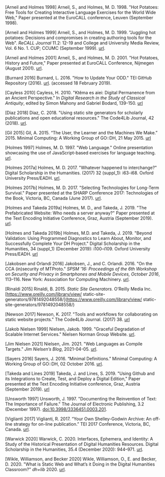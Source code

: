 [Arneil and Holmes 1998] Arneil, S., and Holmes, M. D. 1998. "Hot Potatoes: Free Tools for Creating Interactive Language Exercises for the World Wide Web," Paper presented at the EuroCALL conference, Leuven (September 1998).

[Arneil and Holmes 1999] Arneil, S., and Holmes, M. D. 1999. "Juggling hot potatoes: Decisions and compromises in creating authoring tools for the Web". _ReCALL Journal_ 11.2: 12-19 and College and University Media Review, Vol. 6 No. 1. CUP; CCUMC (September 1999). [url](https://web.archive.org/web/20050526203034/http://www.eurocall-languages.org/recall/pdf/rvol11no2.pdf).

[Arneil and Holmes 2001] Arneil, S., and Holmes, M. D. 2001. "Hot Potatoes, History and Future," Paper presented at EuroCALL Conference, Nijmegen (August 2001). [url](https://web.uvic.ca/hrd/eurocall2001/HotPotPastFuture/PastFutureHome.htm).

[Burnard 2016] Burnard, L. 2016. "How to Update Your ODD." TEI GitHub Repository (2016). [url](http://teic.github.io/PDF/purifyDoc.pdf). (accessed 18 February 2019).

[Cayless 2010] Cayless, H. 2010. "Ktêma es aiei: Digital Permanence from an Ancient Perspective." In _Digital Research in the Study of Classical Antiquity_, edited by Simon Mahony and Gabriel Bodard, 139-150.  [url](https://www.taylorfrancis.com/chapters/edit/10.4324/9781315577210-18/kt%C3%AAma-es-aiei-digital-permanence-ancient-perspective-hugh-cayless)

[Diaz 2018] Diaz, C. 2018. "Using static site generators for scholarly publications and open educational resources." The Code4Lib Journal, 42 (2018). [url](https://journal.code4lib.org/articles/13861).

[Gil 2015] Gil, A. 2015. “The User, the Learner and the Machines We Make.” 2015. Minimal Computing: A Working Group of GO::DH, 21 May 2015. [url](http://godh.github.io/mincomp/thoughts/2015/05/21/user-vs-learner/)

[Holmes 1997] Holmes, M. D. 1997. "Web Language." Online presentation showcasing the use of JavaScript-based exercises for language teaching. [url](https://web.uvic.ca/lancenrd/martin/weblang/).

[Holmes 2017a] Holmes, M. D. 2017. "Whatever happened to interchange?" Digital Scholarship in the Humanities. (2017) 32 (suppl_1): i63-i68. Oxford University Press/EADH. [url](http://dx.doi.org/10.1093/llc/fqw048).

[Holmes 2017b] Holmes, M. D. 2017. "Selecting Technologies for Long-Term Survival." Paper presented at the SHARP Conference 2017: Technologies of the Book, Victoria, BC, Canada (June 2017). [url](https://github.com/projectEndings/Endings/raw/master/presentations/SHARP_2017/mdh_sharp_2017.pdf).

[Holmes and Takeda 2019a] Holmes, M. D., and Takeda, J. 2019. "The Prefabricated Website: Who needs a server anyway?" Paper presented at the Text Encoding Initiative Conference, Graz, Austria (September 2019). [url](https://zenodo.org/record/3449197). 

[Holmes and Takeda 2019b] Holmes, M.D. and Takeda, J. 2019. "Beyond Validation: Using Programmed Diagnostics to Learn About, Monitor, and Successfully Complete Your DH Project." Digital Scholarship in the Humanities, 34 (suppl_1) (December 2019): i100–i109. Oxford University Press/EADH. [url](https://doi.org/10.1093/llc/fqz011)

[Jakobsen and Orlandi 2016] Jakobsen, J., and C. Orlandi. 2016. "On the CCA (in)security of MTProto."  _SPSM '16: Proceedings of the 6th Workshop on Security and Privacy in Smartphones and Mobile Devices, October 2016_, 113–116. New York: Association for Computing Machinery. [url](https://doi.org/10.1145/2994459.2994468).

[Rinaldi 2015] Rinaldi, B. 2015. *Static Site Generators.* O’Reilly Media Inc. [https://www.oreilly.com/library/view/ static-site-generators/9781492048558/](https://www.oreilly.com/library/view/ static-site-generators/9781492048558/)

[Newson 2017] Newson, K. 2017. "Tools and workflows for collaborating on static website projects." The Code4Lib Journal. (2017) 38. [url](https://journal.code4lib.org/articles/12779)

[Jakob Nielsen 1999] Nielsen, Jakob. 1999. "Graceful Degradation of Scalable Internet Services." Nielsen Norman Group Website. [url](https://www.nngroup.com/articles/graceful-degradation-of-scalable-internet-services/).

[Jim Nielsen 2021] Nielsen, Jim. 2021. "Web Languages as Compile Targets." _Jim Nielsen’s Blog_, 2021-04-05. [url](https://blog.jim-nielsen.com/2021/web-languages-as-compile-targets/).

[Sayers 2016] Sayers, J. 2016. “Minimal Definitions.” Minimal Computing: A Working Group of GO::DH, 02 October 2016. [url](http://go-dh.github.io/mincomp/thoughts/2016/10/02/minimaldefinitions/).

[Takeda and Lines 2019] Takeda, J. and Lines, S.  2019. "Using Github and its Integrations to Create, Test, and Deploy a Digital Edition," Paper presented at the Text Encoding Initiative conference, Graz, Austria (September 2019). [url](https://gams.uni-graz.at/o:tei2019.174)

[Unsworth 1997] Unsworth, J. 1997. "Documenting the Reinvention of Text: The Importance of Failure." The Journal of Electronic Publishing, 3.2 (December 1997). [doi:10.3998/3336451.0003.201](https://doi.org/10.3998/3336451.0003.201).

[Viglianti 2017] Viglianti, R. 2017. “Your Own Shelley-Godwin Archive: An off-line strategy for on-line publication.” TEI 2017 Conference, Victoria, BC, Canada. [url](https://hcmc.uvic.ca/tei2017/abstracts/t_126_viglianti_shelleygodwin.html).

[Warwick 2020] Warwick, C. 2020. Interfaces, Ephemera, and Identity: A Study of the Historical Presentation of Digital Humanities Resources. Digital Scholarship in the Humanities, 35.4 (December 2020): 944–971. [url](https://doi.org/10.1093/llc/fqz081).

[Wikle, Williamson, and Becker 2020] Wikle, Williamson,  O., E. and Becker, D. 2020. "What is Static Web and What’s it Doing in the Digital Humanities Classroom?" *dh+lib* 2020. [url](https://dhandlib.org/2020/06/22/what-is-static-web-and-whats-it-doing-in-the-digital-humanities-classroom/).

